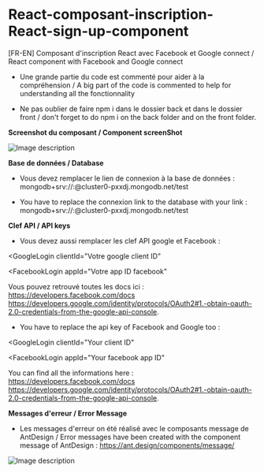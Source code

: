 # React-composant-inscription-React-sign-up-component
[FR-EN] Composant d'inscription React avec Facebook et Google connect / React component with Facebook and Google connect 

- Une grande partie du code est commenté pour aider à la compréhension / A big part of the code is commented to help for understanding all the fonctionnality 

- Ne pas oublier de faire npm i dans le dossier back et dans le dossier front / don't forget to do npm i on the back folder and on the front folder.

**Screenshot du composant / Component screenShot**
        
![Image description](https://zupimages.net/up/20/11/wd71.png)

**Base de données / Database**

- Vous devez remplacer le lien de connexion à la base de données : mongodb+srv://<Votre nom de compte>:<password>@cluster0-pxxdj.mongodb.net/test
  
- You have to replace the connexion link to the database with your link  : mongodb+srv://<Your username>:<password>@cluster0-pxxdj.mongodb.net/test
  
**Clef API / API keys**

- Vous devez aussi remplacer les clef API google et Facebook :

<GoogleLogin clientId="Votre google client ID"

<FacebookLogin appId="Votre app ID facebook"

Vous pouvez retrouvé toutes les docs ici : 
https://developers.facebook.com/docs 
https://developers.google.com/identity/protocols/OAuth2#1.-obtain-oauth-2.0-credentials-from-the-google-api-console.

- You have to replace the api key of Facebook and Google too :

<GoogleLogin clientId="Your client ID"

<FacebookLogin appId="Your facebook app ID"

You can find all the informations here : 
https://developers.facebook.com/docs  
https://developers.google.com/identity/protocols/OAuth2#1.-obtain-oauth-2.0-credentials-from-the-google-api-console.

**Messages d'erreur / Error Message**

- Les messages d'erreur on été réalisé avec le composants message de AntDesign / Error messages have been created with the component message of AntDesign : https://ant.design/components/message/

![Image description](https://zupimages.net/up/20/11/qb8g.png)


